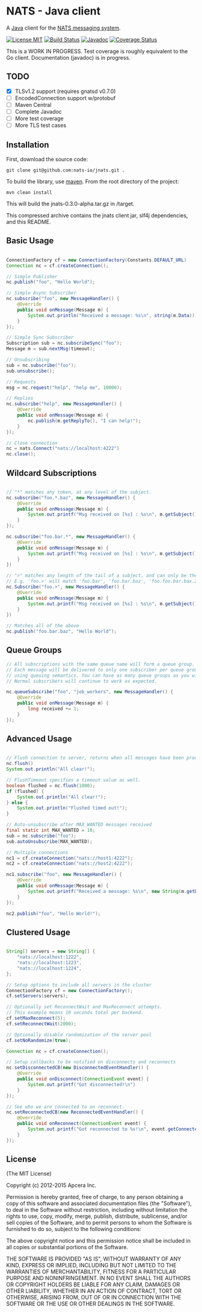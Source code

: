 # NATS - Java client
A [Java](http://www.java.com) client for the [NATS messaging system](https://nats.io).

[![License MIT](https://img.shields.io/npm/l/express.svg)](http://opensource.org/licenses/MIT)
[![Build Status](https://travis-ci.org/nats-io/jnats.svg?branch=master)](http://travis-ci.org/nats-io/jnats)
[![Javadoc](http://javadoc-badge.appspot.com/com.github.nats-io/jnats.svg?label=javadoc)](http://javadoc-badge.appspot.com/com.github.nats-io/jnats)
[![Coverage Status](https://coveralls.io/repos/nats-io/jnats/badge.svg?branch=master&service=github)](https://coveralls.io/github/nats-io/jnats?branch=master)

This is a WORK IN PROGRESS. 
Test coverage is roughly equivalent to the Go client.
Documentation (javadoc) is in progress. 

## TODO

- [x] TLSv1.2 support (requires gnatsd v0.7.0)
- [ ] EncodedConnection support w/protobuf
- [ ] Maven Central
- [ ] Complete Javadoc
- [ ] More test coverage
- [ ] More TLS test cases

## Installation

First, download the source code:
```
git clone git@github.com:nats-io/jnats.git .
```

To build the library, use [maven](https://maven.apache.org/). From the root directory of the project:

```
mvn clean install
```

This will build the jnats-0.3.0-alpha.tar.gz in /target.

This compressed archive contains the jnats client jar, slf4j dependencies, and this README.

## Basic Usage

```java

ConnectionFactory cf = new ConnectionFactory(Constants.DEFAULT_URL)
Connection nc = cf.createConnection();

// Simple Publisher
nc.publish("foo", "Hello World");

// Simple Async Subscriber
nc.subscribe("foo", new MessageHandler() {
	@Override
	public void onMessage(Message m) {
    	System.out.println("Received a message: %s\n", string(m.Data));
    }
});

// Simple Sync Subscriber
Subscription sub = nc.subscribeSync("foo");
Message m = sub.nextMsg(timeout);

// Unsubscribing
sub = nc.subscribe("foo");
sub.unsubscribe();

// Requests
msg = nc.request("help", "help me", 10000);

// Replies
nc.subscribe("help", new MessageHandler() {
	@Override
	public void onMessage(Message m) {
    	nc.publish(m.getReplyTo(), "I can help!");
    }
});

// Close connection
nc = nats.Connect("nats://localhost:4222")
nc.close();
```

## Wildcard Subscriptions

```java

// "*" matches any token, at any level of the subject.
nc.subscribe("foo.*.baz", new MessageHandler() {
	@Override
	public void onMessage(Message m) {
    	System.out.printf("Msg received on [%s] : %s\n", m.getSubject(), new String(m.getData()));
    }
});

nc.subscribe("foo.bar.*", new MessageHandler() {
	@Override
	public void onMessage(Message m) {
    	System.out.printf("Msg received on [%s] : %s\n", m.getSubject(), new String(m.getData()));
    }
})

// ">" matches any length of the tail of a subject, and can only be the last token
// E.g. 'foo.>' will match 'foo.bar', 'foo.bar.baz', 'foo.foo.bar.bax.22'
nc.Subscribe("foo.>", new MessageHandler() {
	@Override
	public void onMessage(Message m) {
    	System.out.printf("Msg received on [%s] : %s\n", m.getSubject(), new String(m.getData()));
    }
})

// Matches all of the above
nc.publish("foo.bar.baz", "Hello World");

```

## Queue Groups

```java
// All subscriptions with the same queue name will form a queue group.
// Each message will be delivered to only one subscriber per queue group,
// using queuing semantics. You can have as many queue groups as you wish.
// Normal subscribers will continue to work as expected.

nc.queueSubscribe("foo", "job_workers", new MessageHandler() {
	@Override
	public void onMessage(Message m) {
  		long received += 1;
  	}
});

```

## Advanced Usage

```java

// Flush connection to server, returns when all messages have been processed.
nc.flush()
System.out.println("All clear!");

// FlushTimeout specifies a timeout value as well.
boolean flushed = nc.flush(1000);
if (flushed) {
    System.out.println("All clear!");
} else {
    System.out.println("Flushed timed out!");
}

// Auto-unsubscribe after MAX_WANTED messages received
final static int MAX_WANTED = 10;
sub = nc.subscribe("foo");
sub.autoUnsubscribe(MAX_WANTED);

// Multiple connections
nc1 = cf.createConnection("nats://host1:4222");
nc2 = cf.createConnection("nats://host2:4222");

nc1.subscribe("foo", new MessageHandler() {
	@Override
	public void onMessage(Message m) {
    	System.out.printf("Received a message: %s\n", new String(m.getData()));
    }
});

nc2.publish("foo", "Hello World!");

```

## Clustered Usage

```java

String[] servers = new String[] {
	"nats://localhost:1222",
	"nats://localhost:1223",
	"nats://localhost:1224",
};

// Setup options to include all servers in the cluster
ConnectionFactory cf = new ConnectionFactory();
cf.setServers(servers);

// Optionally set ReconnectWait and MaxReconnect attempts.
// This example means 10 seconds total per backend.
cf.setMaxReconnect(5);
cf.setReconnectWait(2000);

// Optionally disable randomization of the server pool
cf.setNoRandomize(true);

Connection nc = cf.createConnection();

// Setup callbacks to be notified on disconnects and reconnects
nc.setDisconnectedCB(new DisconnectedEventHandler() {
	@Override
	public void onDisconnect(ConnectionEvent event) {
    	System.out.printf("Got disconnected!\n")
    }
});

// See who we are connected to on reconnect.
nc.setReconnectedCB(new ReconnectedEventHandler() {
	@Override
	public void onReconnect(ConnectionEvent event) {
	    System.out.printf("Got reconnected to %s!\n", event.getConnectedUrl())
    }
});

```


## License

(The MIT License)

Copyright (c) 2012-2015 Apcera Inc.

Permission is hereby granted, free of charge, to any person obtaining a copy
of this software and associated documentation files (the "Software"), to
deal in the Software without restriction, including without limitation the
rights to use, copy, modify, merge, publish, distribute, sublicense, and/or
sell copies of the Software, and to permit persons to whom the Software is
furnished to do so, subject to the following conditions:

The above copyright notice and this permission notice shall be included in
all copies or substantial portions of the Software.

THE SOFTWARE IS PROVIDED "AS IS", WITHOUT WARRANTY OF ANY KIND, EXPRESS OR
IMPLIED, INCLUDING BUT NOT LIMITED TO THE WARRANTIES OF MERCHANTABILITY,
FITNESS FOR A PARTICULAR PURPOSE AND NONINFRINGEMENT. IN NO EVENT SHALL THE
AUTHORS OR COPYRIGHT HOLDERS BE LIABLE FOR ANY CLAIM, DAMAGES OR OTHER
LIABILITY, WHETHER IN AN ACTION OF CONTRACT, TORT OR OTHERWISE, ARISING
FROM, OUT OF OR IN CONNECTION WITH THE SOFTWARE OR THE USE OR OTHER DEALINGS
IN THE SOFTWARE.

